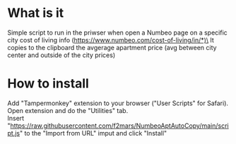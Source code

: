 # What is it

Simple script to run in the priwser when open a Numbeo page on a specific city cost of living info (https://www.numbeo.com/cost-of-living/in/*)\
It copies to the clipboard the avgerage apartment price (avg between city center and outside of the city prices)

# How to install

Add "Tampermonkey" extension to your browser ("User Scripts" for Safari).\
Open extension and do the "Utilities" tab.\
Insert "https://raw.githubusercontent.com/f2mars/NumbeoAptAutoCopy/main/script.js" to the "Import from URL" imput and click "Install"

